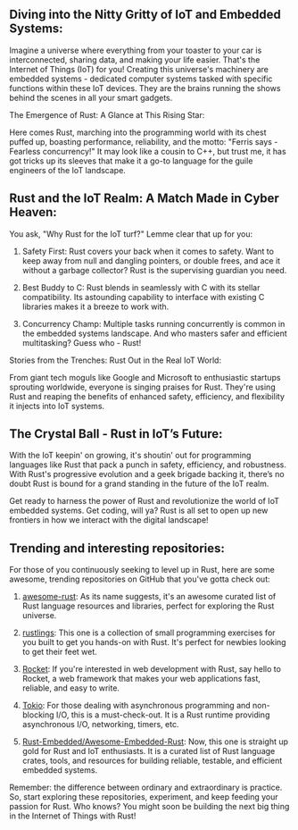 ## Diving into the Nitty Gritty of IoT and Embedded Systems:

Imagine a universe where everything from your toaster to your car is interconnected, sharing data, and making your life easier. That's the Internet of Things (IoT) for you! Creating this universe's machinery are embedded systems - dedicated computer systems tasked with specific functions within these IoT devices. They are the brains running the shows behind the scenes in all your smart gadgets.

The Emergence of Rust: A Glance at This Rising Star:

Here comes Rust, marching into the programming world with its chest puffed up, boasting performance, reliability, and the motto: "Ferris says - Fearless concurrency!" It may look like a cousin to C++, but trust me, it has got tricks up its sleeves that make it a go-to language for the guile engineers of the IoT landscape.

## Rust and the IoT Realm: A Match Made in Cyber Heaven:

You ask, "Why Rust for the IoT turf?" Lemme clear that up for you: 

1. Safety First: Rust covers your back when it comes to safety. Want to keep away from null and dangling pointers, or double frees, and ace it without a garbage collector? Rust is the supervising guardian you need.

2. Best Buddy to C: Rust blends in seamlessly with C with its stellar compatibility. Its astounding capability to interface with existing C libraries makes it a breeze to work with. 

3. Concurrency Champ: Multiple tasks running concurrently is common in the embedded systems landscape. And who masters safer and efficient multitasking? Guess who - Rust!

Stories from the Trenches: Rust Out in the Real IoT World:

From giant tech moguls like Google and Microsoft to enthusiastic startups sprouting worldwide, everyone is singing praises for Rust. They're using Rust and reaping the benefits of enhanced safety, efficiency, and flexibility it injects into IoT systems. 

## The Crystal Ball - Rust in IoT’s Future:

With the IoT keepin' on growing, it's shoutin' out for programming languages like Rust that pack a punch in safety, efficiency, and robustness. With Rust's progressive evolution and a geek brigade backing it, there’s no doubt Rust is bound for a grand standing in the future of the IoT realm. 

Get ready to harness the power of Rust and revolutionize the world of IoT embedded systems. Get coding, will ya? Rust is all set to open up new frontiers in how we interact with the digital landscape!

## Trending and interesting repositories:

For those of you continuously seeking to level up in Rust, here are some awesome, trending repositories on GitHub that you've gotta check out:

1. [awesome-rust](https://github.com/rust-unofficial/awesome-rust): As its name suggests, it's an awesome curated list of Rust language resources and libraries, perfect for exploring the Rust universe.

2. [rustlings](https://github.com/rust-lang/rustlings): This one is a collection of small programming exercises for you built to get you hands-on with Rust. It's perfect for newbies looking to get their feet wet.

3. [Rocket](https://github.com/SergioBenitez/Rocket): If you're interested in web development with Rust, say hello to Rocket, a web framework that makes your web applications fast, reliable, and easy to write.

4. [Tokio](https://github.com/tokio-rs/tokio): For those dealing with asynchronous programming and non-blocking I/O, this is a must-check-out. It is a Rust runtime providing asynchronous I/O, networking, timers, etc.

5. [Rust-Embedded/Awesome-Embedded-Rust](https://github.com/rust-embedded/awesome-embedded-rust): Now, this one is straight up gold for Rust and IoT enthusiasts. It is a curated list of Rust language crates, tools, and resources for building reliable, testable, and efficient embedded systems.

Remember: the difference between ordinary and extraordinary is practice. So, start exploring these repositories, experiment, and keep feeding your passion for Rust. Who knows? You might soon be building the next big thing in the Internet of Things with Rust!
